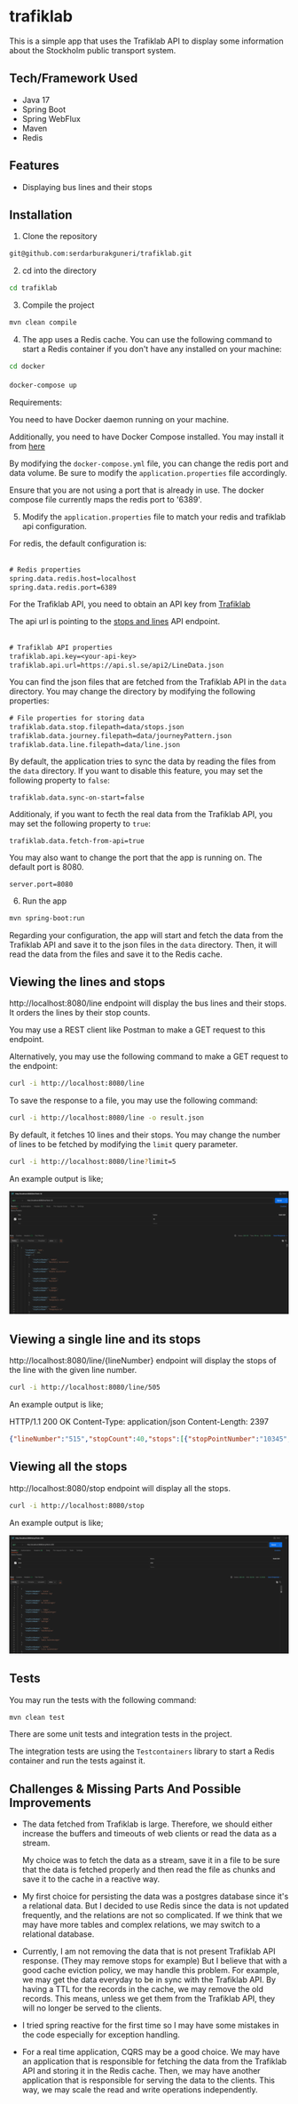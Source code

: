 # trafiklab

This is a simple app that uses the Trafiklab API to display some information about the Stockholm public transport
system.


## Tech/Framework Used

- Java 17
- Spring Boot
- Spring WebFlux
- Maven
- Redis


## Features

- Displaying bus lines and their stops


## Installation

1. Clone the repository

```bash
git@github.com:serdarburakguneri/trafiklab.git
```


2. cd into the directory

```bash
cd trafiklab
```


3. Compile the project

```bash
mvn clean compile
```


4. The app uses a Redis cache. You can use the following command to start a Redis container if you don't have
   any installed on your machine:

```bash
cd docker

docker-compose up
```

Requirements:

You need to have Docker daemon running on your machine.

Additionally, you need to have Docker Compose installed. You may
install it from [here](https://docs.docker.com/compose/install/)

By modifying the `docker-compose.yml` file, you can change the redis port and data volume. Be sure to modify
the `application.properties` file accordingly.

Ensure that you are not using a port that is already in use. The docker compose file currently maps the redis port to '6389'.


5. Modify the `application.properties` file to match your redis and trafiklab api configuration.

For redis, the default configuration is:

```properties

# Redis properties
spring.data.redis.host=localhost
spring.data.redis.port=6389

```

For the Trafiklab API, you need to obtain an API key from [Trafiklab](https://www.trafiklab.se/)

The api url is pointing to the [stops and lines](https://www.trafiklab.se/api/trafiklab-apis/sl/stops-and-lines-2/) API
endpoint.

```properties

# Trafiklab API properties
trafiklab.api.key=<your-api-key>
trafiklab.api.url=https://api.sl.se/api2/LineData.json

```

You can find the json files that are fetched from the Trafiklab API in the `data` directory. You may change
the directory by modifying the following properties:

```properties 
# File properties for storing data
trafiklab.data.stop.filepath=data/stops.json
trafiklab.data.journey.filepath=data/journeyPattern.json
trafiklab.data.line.filepath=data/line.json
```

By default, the application tries to sync the data by reading the files from the `data` directory. If you want to
disable
this feature, you may set the following property to `false`:

```properties
trafiklab.data.sync-on-start=false
```

Additionaly, if you want to fecth the real data from the Trafiklab API, you may set the following property to `true`:

```properties 
trafiklab.data.fetch-from-api=true
```

You may also want to change the port that the app is running on. The default port is 8080.

```properties  
server.port=8080
```


6. Run the app

```bash
mvn spring-boot:run
```

Regarding your configuration, the app will start and fetch the data from the Trafiklab API and save it to the json files
in the `data` directory. Then, it will read the data from the files and save it to the Redis cache.


## Viewing the lines and stops

http://localhost:8080/line endpoint will display the bus lines and their stops. It orders the lines by their stop
counts.

You may use a REST client like Postman to make a GET request to this endpoint.

Alternatively, you may use the following command to make a GET request to the endpoint:

```bash
curl -i http://localhost:8080/line
```  

To save the response to a file, you may use the following command:

```bash
curl -i http://localhost:8080/line -o result.json
```

By default, it fetches 10 lines and their stops. You may change the number of lines to be fetched by modifying
the `limit`
query parameter.

```bash
curl -i http://localhost:8080/line?limit=5
```

An example output is like;

![Example Image](images/lines.png)


## Viewing a single line and its stops

http://localhost:8080/line/{lineNumber} endpoint will display the stops of the line with the given line number.

```bash
curl -i http://localhost:8080/line/505
```

An example output is like;

HTTP/1.1 200 OK
Content-Type: application/json
Content-Length: 2397

```json
{"lineNumber":"515","stopCount":40,"stops":[{"stopPointNumber":"10345","stopPointName":"Odenplan"},{"stopPointNumber":"10547","stopPointName":"Stadsbiblioteket"},{"stopPointNumber":"10549","stopPointName":"Frejgatan"},{"stopPointNumber":"10551","stopPointName":"Sveaplan"},{"stopPointNumber":"10553","stopPointName":"Norrtull"},{"stopPointNumber":"50005","stopPointName":"Haga södra"},{"stopPointNumber":"50304","stopPointName":"Sundbybergs station"},{"stopPointNumber":"50308","stopPointName":"Sundbybergs skola"},{"stopPointNumber":"50348","stopPointName":"Vasalund"},{"stopPointNumber":"50350","stopPointName":"Dalvägen"},{"stopPointNumber":"50352","stopPointName":"Solna station"},{"stopPointNumber":"50354","stopPointName":"Kolonnvägen"},{"stopPointNumber":"50403","stopPointName":"Råsunda"},{"stopPointNumber":"50405","stopPointName":"Uppfartsvägen"},{"stopPointNumber":"50407","stopPointName":"Näckrosen"},{"stopPointNumber":"50409","stopPointName":"Bokvägen"},{"stopPointNumber":"50435","stopPointName":"Tuletorget"},{"stopPointNumber":"50437","stopPointName":"Sundbybergs idrottsplats"},{"stopPointNumber":"51861","stopPointName":"Stationsgatan"},{"stopPointNumber":"52318","stopPointName":"Haga norra"},{"stopPointNumber":"10550","stopPointName":"Frejgatan"},{"stopPointNumber":"10552","stopPointName":"Sveaplan"},{"stopPointNumber":"10554","stopPointName":"Norrtull"},{"stopPointNumber":"10798","stopPointName":"Odenplan"},{"stopPointNumber":"50006","stopPointName":"Haga södra"},{"stopPointNumber":"50010","stopPointName":"Haga norra"},{"stopPointNumber":"50148","stopPointName":"Kolonnvägen"},{"stopPointNumber":"50305","stopPointName":"Stationsgatan"},{"stopPointNumber":"50349","stopPointName":"Vasalund"},{"stopPointNumber":"50351","stopPointName":"Dalvägen"},{"stopPointNumber":"50404","stopPointName":"Råsunda"},{"stopPointNumber":"50406","stopPointName":"Uppfartsvägen"},{"stopPointNumber":"50408","stopPointName":"Näckrosen"},{"stopPointNumber":"50410","stopPointName":"Bokvägen"},{"stopPointNumber":"50434","stopPointName":"Solna station"},{"stopPointNumber":"50436","stopPointName":"Tuletorget"},{"stopPointNumber":"50438","stopPointName":"Sundbybergs idrottsplats"},{"stopPointNumber":"50439","stopPointName":"Sundbybergs station"},{"stopPointNumber":"50440","stopPointName":"Sundbybergs skola"},{"stopPointNumber":"50443","stopPointName":"Stadsbiblioteket"}]}
```


## Viewing all the stops

http://localhost:8080/stop endpoint will display all the stops.

```bash
curl -i http://localhost:8080/stop
```

An example output is like;

![Example Image](images/stops.png)


## Tests

You may run the tests with the following command:

```bash
mvn clean test
```

There are some unit tests and integration tests in the project.

The integration tests are using the `Testcontainers` library to start a Redis container and run
the tests against it.


## Challenges & Missing Parts And Possible Improvements

- The data fetched from Trafiklab is large. Therefore, we should either increase the buffers and timeouts of web clients
  or
  read the data as a stream.

  My choice was to fetch the data as a stream, save it in a file to be sure that the data is fetched properly and then
  read the file as chunks and
  save it to the cache in a reactive way.

- My first choice for persisting the data was a postgres database since it's a relational data. But I decided to use
  Redis since the data is not updated frequently, and the relations are not so complicated. If we think that we may
  have more tables and complex relations, we may switch to a relational database.

- Currently, I am not removing the data that is not present Trafiklab API response. (They may remove stops for example)
  But I believe that with a good cache eviction policy, we may handle this problem. For example, we may get the data
  everyday to be in sync with the Trafiklab API. By having a TTL for the records in the cache, we may remove the old
  records. This means, unless we get them from the Trafiklab API, they will no longer be served to the clients.

- I tried spring reactive for the first time so I may have some mistakes in the code especially for exception handling.

- For a real time application, CQRS may be a good choice. We may have an application that is responsible for fetching
  the data from the Trafiklab API and storing it in the Redis cache.
  Then, we may have another application that is responsible for serving the data to the clients. This way, we may scale
  the read and write operations independently. 

  
